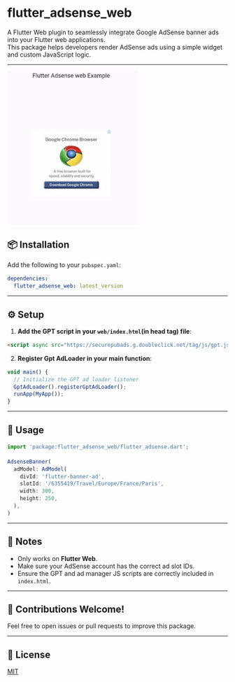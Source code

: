 # flutter_adsense_web

A Flutter Web plugin to seamlessly integrate Google AdSense banner ads into your Flutter web applications.  
This package helps developers render AdSense ads using a simple widget and custom JavaScript logic.

---

<img src="https://github.com/Rahul7f/flutter_adsense_web/blob/main/demo.png?raw=true" alt="drawing" width="300"/>

## 📦 Installation

Add the following to your `pubspec.yaml`:

```yaml
dependencies:
  flutter_adsense_web: latest_version
```

---

## ⚙️ Setup

1. **Add the GPT script in your `web/index.html`(in head tag) file**:

```html
<script async src="https://securepubads.g.doubleclick.net/tag/js/gpt.js" crossorigin="anonymous"></script>
```


2. **Register Gpt AdLoader in your main function**:

```js
void main() {
  // Initialize the GPT ad loader listener
  GptAdLoader().registerGptAdLoader();
  runApp(MyApp());
}

```

---

## 🚀 Usage

```js
import 'package:flutter_adsense_web/flutter_adsense.dart';

AdsenseBanner(
  adModel: AdModel(
    divId: 'flutter-banner-ad',
    slotId: '/6355419/Travel/Europe/France/Paris',
    width: 300,
    height: 250,
  ),
)
```

---

## 📝 Notes

- Only works on **Flutter Web**.
- Make sure your AdSense account has the correct ad slot IDs.
- Ensure the GPT and ad manager JS scripts are correctly included in `index.html`.

---

## 🤝 Contributions Welcome!

Feel free to open issues or pull requests to improve this package.

---

## 📄 License

[MIT](LICENSE)